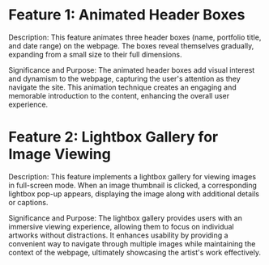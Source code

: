 # Feature 1: Animated Header Boxes
Description: This feature animates three header boxes (name, portfolio title, and date range) on the webpage. The boxes reveal themselves gradually, expanding from a small size to their full dimensions.

Significance and Purpose: The animated header boxes add visual interest and dynamism to the webpage, capturing the user's attention as they navigate the site. This animation technique creates an engaging and memorable introduction to the content, enhancing the overall user experience.

# Feature 2: Lightbox Gallery for Image Viewing</h2>
Description: This feature implements a lightbox gallery for viewing images in full-screen mode. When an image thumbnail is clicked, a corresponding lightbox pop-up appears, displaying the image along with additional details or captions.

Significance and Purpose: The lightbox gallery provides users with an immersive viewing experience, allowing them to focus on individual artworks without distractions. It enhances usability by providing a convenient way to navigate through multiple images while maintaining the context of the webpage, ultimately showcasing the artist's work effectively.
 
